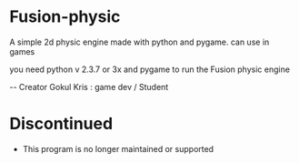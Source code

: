 # Fusion-physic
A simple 2d physic engine made with python and pygame. can use in games

you need python v 2.3.7 or 3x and pygame to run the Fusion physic engine

-- Creator 
Gokul Kris : game dev / Student

# Discontinued
* This program is no longer maintained or supported
